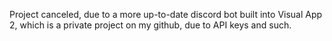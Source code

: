 Project canceled, due to a more up-to-date discord bot built into Visual App 2, which is a private project on my github, due to API keys and such.
